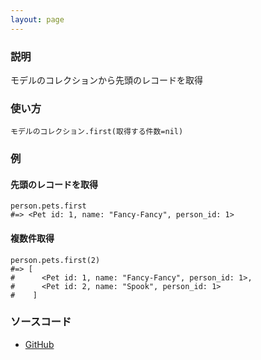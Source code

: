 ```yaml
---
layout: page
---
```


### 説明

モデルのコレクションから先頭のレコードを取得

### 使い方

    モデルのコレクション.first(取得する件数=nil)

### 例

#### 先頭のレコードを取得

    person.pets.first
    #=> <Pet id: 1, name: "Fancy-Fancy", person_id: 1>


#### 複数件取得

    person.pets.first(2)
    #=> [
    #      <Pet id: 1, name: "Fancy-Fancy", person_id: 1>,
    #      <Pet id: 2, name: "Spook", person_id: 1>
    #    ]

### ソースコード

- [GitHub](https://github.com/rails/rails/blob/984c3ef2775781d47efa9f541ce570daa2434a80/activerecord/lib/active_record/associations/collection_proxy.rb#L142)
